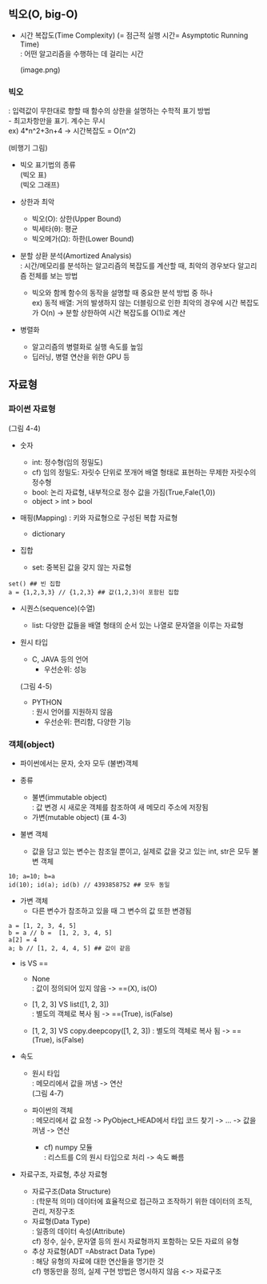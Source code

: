 ## 빅오(O, big-O)
  
* 시간 복잡도(Time Complexity) (= 점근적 실행 시간= Asymptotic Running Time)  
  : 어떤 알고리즘을 수행하는 데 걸리는 시간  

  (image.png)

### 빅오  
: 입력값이 무한대로 향할 때 함수의 상한을 설명하는 수학적 표기 방법  
    - 최고차항만을 표기. 계수는 무시  
    ex) 4*n^2+3n+4 -> 시간복잡도 = O(n^2)  

(비행기 그림)

* 빅오 표기법의 종류  
(빅오 표)  
(빅오 그래프)  

* 상한과 최악
  - 빅오(O): 상한(Upper Bound)
  - 빅세타(θ): 평균
  - 빅오메가(Ω): 하한(Lower Bound)

* 분할 상환 분석(Amortized Analysis)  
  : 시간/메모리를 분석하는 알고리즘의 복잡도를 계산할 때, 최악의 경우보다 알고리즘 전체를 보는 방법
    - 빅오와 함께 함수의 동작을 설명할 때 중요한 분석 방법 중 하나  
    ex) 동적 배열: 거의 발생하지 않는 더블링으로 인한 최악의 경우에 시간 복잡도가 O(n) -> 분할 상한하여 시간 복잡도를 O(1)로 계산

* 병렬화
    - 알고리즘의 병렬화로 실행 속도를 높임
    - 딥러닝, 병렬 연산을 위한 GPU 등
  
## 자료형

### 파이썬 자료형
(그림 4-4)

* 숫자
  - int: 정수형(임의 정밀도)
  - cf) 임의 정밀도: 자릿수 단위로 쪼개어 배열 형태로 표현하는 무제한 자릿수의 정수형
  - bool: 논리 자료형, 내부적으로 정수 값을 가짐(True,Fale(1,0))
  - object > int > bool

* 매핑(Mapping)
: 키와 자료형으로 구성된 복합 자료형
  - dictionary

* 집합
  - set: 중복된 값을 갖지 않는 자료형
```
set() ## 빈 집합
a = {1,2,3,3} // {1,2,3} ## 값(1,2,3)이 포함된 집합 
```

* 시퀀스(sequence)(수열)
  - list: 다양한 값들을 배열 형태의 순서 있는 나열로 문자열을 이루는 자료형
  
* 원시 타입
  - C, JAVA 등의 언어
    + 우선순위: 성능  

  (그림 4-5)

  - PYTHON  
  : 원시 언어를 지원하지 않음
    + 우선순위: 편리함, 다양한 기능


### 객체(object)
* 파이썬에서는 문자, 숫자 모두 (불변)객체

* 종류
  - 불변(immutable object)  
  : 값 변경 시 새로운 객체를 참조하여 새 메모리 주소에 저장됨
  - 가변(mutable object)
  (표 4-3)

* 불변 객체
    - 값을 담고 있는 변수는 참조일 뿐이고, 실제로 값을 갖고 있는 int, str은 모두 불변 객체
```
10; a=10; b=a
id(10); id(a); id(b) // 4393858752 ## 모두 동일
```

* 가변 객체
    - 다른 변수가 참조하고 있을 때 그 변수의 값 또한 변경됨
```
a = [1, 2, 3, 4, 5]
b = a // b =  [1, 2, 3, 4, 5]
a[2] = 4
a; b // [1, 2, 4, 4, 5] ## 값이 같음
```

* is VS ==
  - None  
  : 값이 정의되어 있지 않음 -> ==(X), is(O)

  - [1, 2, 3] VS list([1, 2, 3])  
  : 별도의 객체로 복사 됨 -> ==(True), is(False)

  - [1, 2, 3] VS copy.deepcopy([1, 2, 3]) 
  : 별도의 객체로 복사 됨 -> ==(True), is(False)  

* 속도
  - 원시 타입  
    : 메모리에서 값을 꺼냄 -> 연산  
    (그림 4-7)  

  - 파이썬의 객체  
    : 메모리에서 값 요청 -> PyObject_HEAD에서 타입 코드 찾기 -> ... -> 값을 꺼냄 -> 연산
    + cf) numpy 모듈  
      : 리스트를 C의 원시 타입으로 처리 -> 속도 빠름

* 자료구조, 자료형, 추상 자료형
    - 자료구조(Data Structure)  
    : (학문적 의미) 데이터에 효율적으로 접근하고 조작하기 위한 데이터의 조직, 관리, 저장구조
    - 자료형(Data Type)  
    : 일종의 데이터 속성(Attribute)  
      cf) 정수, 실수, 문자열 등의 원시 자료형까지 포함하는 모든 자료의 유형 
    - 추상 자료형(ADT =Abstract Data Type)  
    : 해당 유형의 자료에 대한 연산들을 명기한 것  
      cf) 행동만을 정의, 실제 구현 방법은 명시하지 않음 <-> 자료구조
